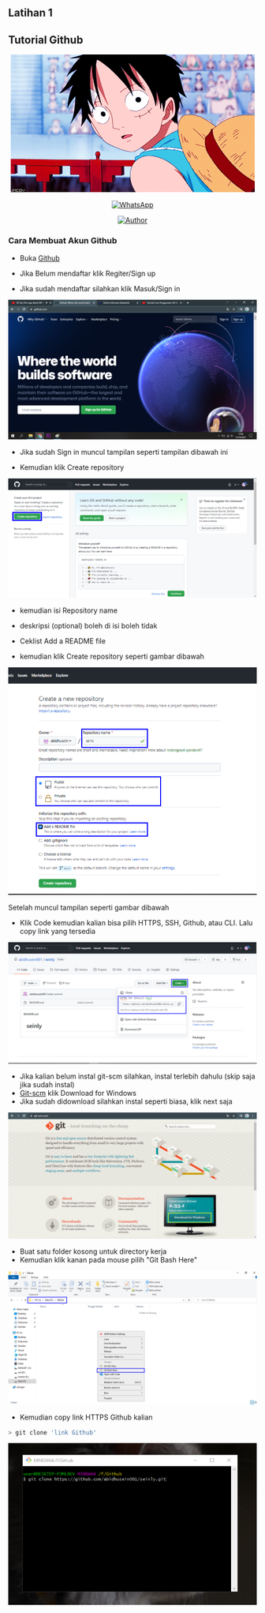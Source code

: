 ## Latihan 1
## Tutorial Github

<p align="center">
<img src="https://github.com/abidhusein/Tutorial_Menggunakan_Github/blob/main/ssan/1g.gif"/>
</p>
<p align="center">
<a href="https://api.whatsapp.com/send?phone=6281219019084"><img alt="WhatsApp" src="https://img.shields.io/badge/My-Whatsapp-%23017e40?style=for-the-badge&logo=whatsapp&logoColor=white"/></a></p>
<p align="center">
<p align="center">
<a href="https://github.com/abidhusein"><img title="Author" src="https://img.shields.io/badge/Author%20-Abid%20Husein-blue.svg?style=flat&logo=github"></a>
<p align="center">


### Cara Membuat Akun Github
- Buka [Github](https://github.com)<p>
- Jika Belum mendaftar klik Regiter/Sign up <p>
- Jika sudah mendaftar silahkan klik Masuk/Sign in <p>

![Gambar 1](ssan/1.png)

- Jika sudah Sign in muncul tampilan seperti tampilan dibawah ini<p>
- Kemudian klik Create repository<p>

![Gambar 2](ssan/2.png)

- kemudian isi Repository name<p>
- deskripsi (optional) boleh di isi boleh tidak<p>
- Ceklist Add a README file<p>
- kemudian klik Create repository seperti gambar dibawah<p>

![Gambar 3](ssan/3.png)

Setelah muncul tampilan seperti gambar dibawah<p>
- Klik Code kemudian kalian bisa pilih HTTPS, SSH, Github, atau CLI. Lalu copy link yang tersedia<p>

![Gambar 4](ssan/4.png)

- Jika kalian belum instal git-scm silahkan, instal terlebih dahulu (skip saja jika sudah instal)
- [Git-scm](https://git-scm.com/) klik Download for Windows
- Jika sudah didownload silahkan instal seperti biasa, klik next saja

![Gambar 5](ssan/5.png)

- Buat satu folder kosong untuk directory kerja
- Kemudian klik kanan pada mouse pilih "Git Bash Here"

![Gambar 6](ssan/6.png)

- Kemudian copy link HTTPS Github kalian
```bash
> git clone 'link Github'
```

![Gambar 7](ssan/7.png)